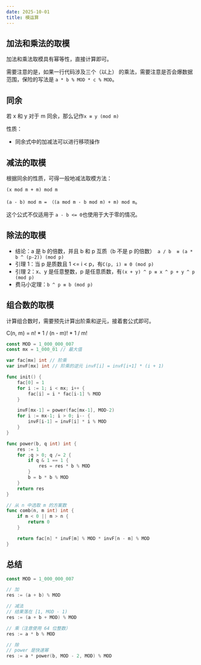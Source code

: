 ```yaml
---
date: 2025-10-01
title: 模运算
---
```

## 加法和乘法的取模
加法和乘法取模具有幂等性，直接计算即可。	

需要注意的是，如果一行代码涉及三个（以上） 的乘法，需要注意是否会爆数据范围，保险的写法是 `a * b % MOD * c % MOD`。



## 同余
若 x 和 y 对于 m 同余，那么记作`x ≡ y (mod m)`

性质：

+ 同余式中的加减法可以进行移项操作



## 减法的取模
根据同余的性质，可得一般地减法取模方法：

`(x mod m + m) mod m`

`(a - b) mod m = （(a mod m - b mod m) + m) mod m`。

这个公式不仅适用于 `a - b <= 0`也使用于大于零的情况。



## 除法的取模
+ 结论：a 是 b 的倍数，并且 b 和 p 互质（b 不是 p 的倍数）` a / b  ≡ (a * b ^ (p-2)) (mod p)`
+ 引理 1：当 p 是质数且 1 <= i < p，有`C(p, i) ≡ 0 (mod p)`
+ 引理 2：x、y 是任意整数，p 是任意质数，有`(x + y) ^ p ≡ x ^ p + y ^ p (mod p) `
+ 费马小定理：`b ^ p ≡ b (mod p)`



## 组合数的取模
计算组合数时，需要预先计算出阶乘和逆元，接着套公式即可。

C(n, m) = n! * 1 / (n - m)! * 1 / m!

```go
const MOD = 1_000_000_007
const mx = 1_000_01 // 最大值

var fac[mx] int // 阶乘
var invF[mx] int // 阶乘的逆元 invF[i] = invF[i+1] * (i + 1) 

func init() {
	fac[0] = 1
	for i := 1; i < mx; i++ {
		fac[i] = i * fac[i-1] % MOD
	}

	invF[mx-1] = power(fac[mx-1], MOD-2)
	for i := mx-1; i > 0; i-- {
		invF[i-1] = invF[i] * i % MOD
	}
}

func power(b, q int) int {
	res := 1
	for ;q > 0; q /= 2 {
		if q & 1 == 1 {
			res = res * b % MOD
		}
		b = b * b % MOD
	}
	return res
}

// 从 n 中选取 m 的方案数
func comb(n, m int) int {
	if m < 0 || m > n {
		return 0
	}

	return fac[n] * invF[m] % MOD * invF[n - m] % MOD
}
```

## 总结
```go
const MOD = 1_000_000_007

// 加
res := (a + b) % MOD 

// 减法
// 结果落在 [1, MOD - 1) 
res := (a + b + MOD) % MOD

// 乘（注意使用 64 位整数）
res := a * b % MOD

// 除
// power 是快速幂
res := a * power(b, MOD - 2, MOD) % MOD 
```

